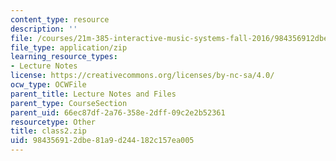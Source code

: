 ```yaml
---
content_type: resource
description: ''
file: /courses/21m-385-interactive-music-systems-fall-2016/984356912dbe81a9d244182c157ea005_class2.zip
file_type: application/zip
learning_resource_types:
- Lecture Notes
license: https://creativecommons.org/licenses/by-nc-sa/4.0/
ocw_type: OCWFile
parent_title: Lecture Notes and Files
parent_type: CourseSection
parent_uid: 66ec87df-2a76-358e-2dff-09c2e2b52361
resourcetype: Other
title: class2.zip
uid: 98435691-2dbe-81a9-d244-182c157ea005
---
```

